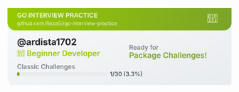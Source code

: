 [![Go Interview Practice Achievement](https://raw.githubusercontent.com/RezaSi/go-interview-practice/main/badges/ardista1702.svg)](https://github.com/RezaSi/go-interview-practice)
